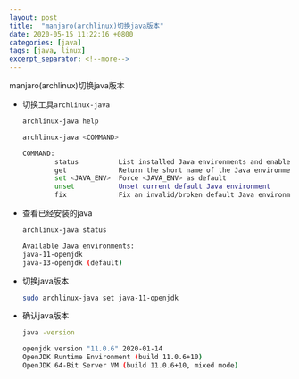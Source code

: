 ```yaml
---
layout: post
title:  "manjaro(archlinux)切换java版本"
date: 2020-05-15 11:22:16 +0800
categories: [java]
tags: [java, linux]
excerpt_separator: <!--more-->
---
```

manjaro(archlinux)切换java版本
<!--more-->

* 切换工具`archlinux-java`
    ```bash
    archlinux-java help
    ```

    ```bash
    archlinux-java <COMMAND>

    COMMAND:
            status          List installed Java environments and enabled one
            get             Return the short name of the Java environment set as default
            set <JAVA_ENV>  Force <JAVA_ENV> as default
            unset           Unset current default Java environment
            fix             Fix an invalid/broken default Java environment configuration
    ```

* 查看已经安装的java
    ```bash
    archlinux-java status
    ```

    ```bash
    Available Java environments:
    java-11-openjdk
    java-13-openjdk (default)
    ```


* 切换java版本
    ```bash
    sudo archlinux-java set java-11-openjdk
    ```


* 确认java版本
    ```bash
    java -version
    ```

    ```bash
    openjdk version "11.0.6" 2020-01-14
    OpenJDK Runtime Environment (build 11.0.6+10)
    OpenJDK 64-Bit Server VM (build 11.0.6+10, mixed mode)
    ```